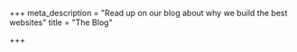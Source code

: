 +++
meta_description = "Read up on our blog about why we build the best websites"
title = "The Blog"

+++
